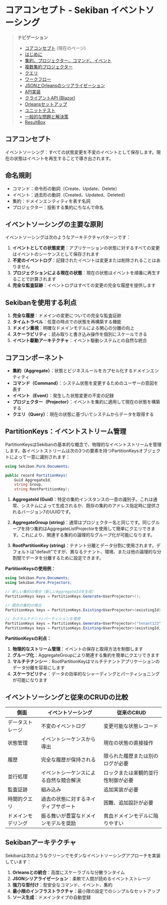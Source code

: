 # コアコンセプト - Sekiban イベントソーシング

> **ナビゲーション**
> - [コアコンセプト](01_core_concepts.md) (現在のページ)
> - [はじめに](02_getting_started.md)
> - [集約、プロジェクター、コマンド、イベント](03_aggregate_command_events.md)
> - [複数集約プロジェクター](04_multiple_aggregate_projector.md)
> - [クエリ](05_query.md)
> - [ワークフロー](06_workflow.md)
> - [JSONとOrleansのシリアライゼーション](07_json_orleans_serialization.md)
> - [API実装](08_api_implementation.md)
> - [クライアントAPI (Blazor)](09_client_api_blazor.md)
> - [Orleansセットアップ](10_orleans_setup.md)
> - [ユニットテスト](11_unit_testing.md)
> - [一般的な問題と解決策](12_common_issues.md)
> - [ResultBox](13_result_box.md)

## コアコンセプト

イベントソーシング：すべての状態変更を不変のイベントとして保存します。現在の状態はイベントを再生することで導き出されます。

## 命名規則

- コマンド：命令形の動詞（Create、Update、Delete）
- イベント：過去形の動詞（Created、Updated、Deleted）
- 集約：ドメインエンティティを表す名詞
- プロジェクター：投影する集約にちなんで命名

## イベントソーシングの主要な原則

イベントソーシングは次のようなアーキテクチャパターンです：

1. **イベントとしての状態変更**：アプリケーションの状態に対するすべての変更はイベントのシーケンスとして保存されます
2. **不変のイベントログ**：記録されたイベントは変更または削除されることはありません
3. **プロジェクションによる現在の状態**：現在の状態はイベントを順番に再生することで計算されます
4. **完全な監査証跡**：イベントログはすべての変更の完全な履歴を提供します

## Sekibanを使用する利点

1. **完全な履歴**：ドメインの変更についての完全な監査証跡
2. **タイムトラベル**：任意の時点での状態を再構築する機能
3. **ドメイン重視**：明確なドメインモデルによる関心の分離の向上
4. **スケーラビリティ**：読み取りと書き込み操作を個別にスケールできる
5. **イベント駆動アーキテクチャ**：イベント駆動システムとの自然な統合

## コアコンポーネント

- **集約（Aggregate）**：状態とビジネスルールをカプセル化するドメインエンティティ
- **コマンド（Command）**：システム状態を変更するためのユーザーの意図を表す
- **イベント（Event）**：発生した状態変更の不変の記録
- **プロジェクター（Projector）**：イベントを集約に適用して現在の状態を構築する
- **クエリ（Query）**：現在の状態に基づいてシステムからデータを取得する

## PartitionKeys：イベントストリーム管理

PartitionKeysはSekibanの基本的な概念で、物理的なイベントストリームを管理します。各イベントストリームは次の3つの要素を持つPartitionKeysオブジェクトによって一意に識別されます：

```csharp
using Sekiban.Pure.Documents;

public record PartitionKeys(
    Guid AggregateId,
    string Group,
    string RootPartitionKey);
```

1. **AggregateId (Guid)**：特定の集約インスタンスの一意の識別子。これは通常、システムによって生成されるか、既存の集約のアドレス指定時に提供されるバージョン7のUUIDです。

2. **AggregateGroup (string)**：通常はプロジェクター名と同じです。同じグループを持つ集約はAggregateListProjectorを使用して簡単にクエリできます。これにより、関連する集約の論理的なグループ化が可能になります。

3. **RootPartitionKey (string)**：テナント分離とデータ分割に使用されます。デフォルトは"default"ですが、異なるテナント、環境、または他の論理的な分割間でデータを分離するために設定できます。

**PartitionKeysの使用例：**

```csharp
using Sekiban.Pure.Documents;
using Sekiban.Pure.Projectors;

// 新しい集約の場合（新しいAggregateIdを生成）
PartitionKeys keys = PartitionKeys.Generate<UserProjector>();

// 既存の集約の場合
PartitionKeys keys = PartitionKeys.Existing<UserProjector>(existingId);

// カスタムテナント/パーティションを使用
PartitionKeys keys = PartitionKeys.Generate<UserProjector>("tenant123");
PartitionKeys keys = PartitionKeys.Existing<UserProjector>(existingId, "tenant123");
```

**PartitionKeysの利点：**

1. **物理的なストリーム管理**：イベントの保存と取得方法を制御します
2. **グループ化**：AggregateGroupにより関連する集約を簡単にクエリできます
3. **マルチテナンシー**：RootPartitionKeyはマルチテナントアプリケーションのデータ分離を容易にします
4. **スケーラビリティ**：データの効率的なシャーディングとパーティショニングが可能になります

## イベントソーシングと従来のCRUDの比較

| 側面             | イベントソーシング                                  | 従来のCRUD                           |
|-------------------|------------------------------------------------|-------------------------------------------|
| データストレージ      | 不変のイベントログ                            | 変更可能な状態レコード                      |
| 状態管理  | イベントシーケンスから導出                    | 現在の状態の直接操作       |
| 履歴           | 完全な履歴が保持される                      | 限られた履歴または別のログが必要  |
| 並行処理       | イベントシーケンスによる自然な競合解決 | ロックまたは楽観的並行性制御が必要 |
| 監査証跡       | 組み込み                                       | 追加実装が必要         |
| 時間的クエリ  | 過去の状態に対するネイティブサポート            | 困難、追加設計が必要      |
| ドメインモデリング   | 振る舞いが豊富なドメインモデルを奨励         | 貧血ドメインモデルに陥りやすい        |

## Sekibanアーキテクチャ

Sekibanは次のようなクリーンでモダンなイベントソーシングアプローチを実装しています：

1. **Orleansとの統合**：高度にスケーラブルな分散ランタイム
2. **JSONシリアライゼーション**：柔軟で人間が読めるイベントストレージ
3. **強力な型付け**：型安全なコマンド、イベント、集約
4. **最小限のインフラストラクチャ**：最小限の設定でのシンプルなセットアップ
5. **ソース生成**：ドメインタイプの自動登録